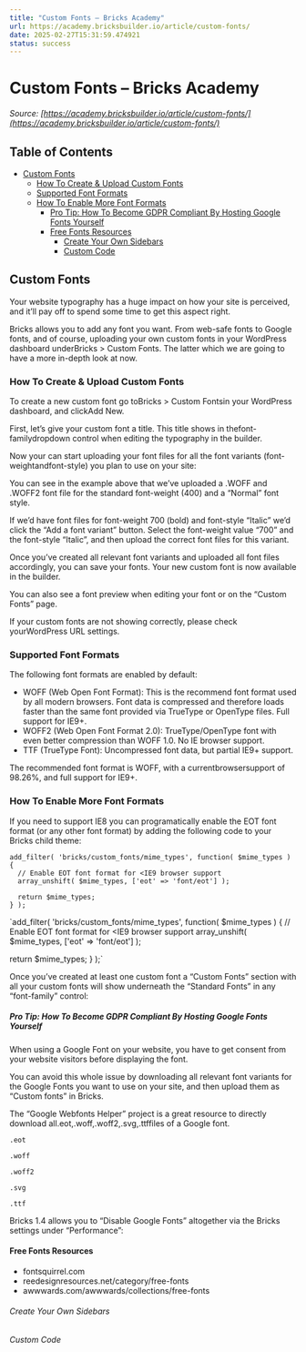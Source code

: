 ```yaml
---
title: "Custom Fonts – Bricks Academy"
url: https://academy.bricksbuilder.io/article/custom-fonts/
date: 2025-02-27T15:31:59.474921
status: success
---
```


# Custom Fonts – Bricks Academy

*Source: [https://academy.bricksbuilder.io/article/custom-fonts/](https://academy.bricksbuilder.io/article/custom-fonts/)*

## Table of Contents

- [Custom Fonts](#custom-fonts)
  - [How To Create & Upload Custom Fonts](#how-to-create--upload-custom-fonts)
  - [Supported Font Formats](#supported-font-formats)
  - [How To Enable More Font Formats](#how-to-enable-more-font-formats)
      - [Pro Tip: How To Become GDPR Compliant By Hosting Google Fonts Yourself](#pro-tip-how-to-become-gdpr-compliant-by-hosting-google-fonts-yourself)
    - [Free Fonts Resources](#free-fonts-resources)
        - [Create Your Own Sidebars](#create-your-own-sidebars)
        - [Custom Code](#custom-code)

## Custom Fonts

Your website typography has a huge impact on how your site is perceived, and it’ll pay off to spend some time to get this aspect right.

Bricks allows you to add any font you want. From web-safe fonts to Google fonts, and of course, uploading your own custom fonts in your WordPress dashboard underBricks > Custom Fonts. The latter which we are going to have a more in-depth look at now.

### How To Create & Upload Custom Fonts

To create a new custom font go toBricks > Custom Fontsin your WordPress dashboard, and clickAdd New.

First, let’s give your custom font a title. This title shows in thefont-familydropdown control when editing the typography in the builder.

Now your can start uploading your font files for all the font variants (font-weightandfont-style) you plan to use on your site:

You can see in the example above that we’ve uploaded a .WOFF and .WOFF2 font file for the standard font-weight (400) and a “Normal” font style.

If we’d have font files for font-weight 700 (bold) and font-style “Italic” we’d click the “Add a font variant” button. Select the font-weight value “700” and the font-style “Italic”, and then upload the correct font files for this variant.

Once you’ve created all relevant font variants and uploaded all font files accordingly, you can save your fonts. Your new custom font is now available in the builder.

You can also see a font preview when editing your font or on the “Custom Fonts” page.

If your custom fonts are not showing correctly, please check yourWordPress URL settings.

### Supported Font Formats

The following font formats are enabled by default:

- WOFF (Web Open Font Format): This is the recommend font format used by all modern browsers. Font data is compressed and therefore loads faster than the same font provided via TrueType or OpenType files. Full support for IE9+.
- WOFF2 (Web Open Font Format 2.0): TrueType/OpenType font with even better compression than WOFF 1.0. No IE browser support.
- TTF (TrueType Font): Uncompressed font data, but partial IE9+ support.

The recommended font format is WOFF, with a currentbrowsersupport of 98.26%, and full support for IE9+.

### How To Enable More Font Formats

If you need to support IE8 you can programatically enable the EOT font format (or any other font format) by adding the following code to your Bricks child theme:

```
add_filter( 'bricks/custom_fonts/mime_types', function( $mime_types ) {
  // Enable EOT font format for <IE9 browser support
  array_unshift( $mime_types, ['eot' => 'font/eot'] );
  
  return $mime_types;
} );
```

`add_filter( 'bricks/custom_fonts/mime_types', function( $mime_types ) {
  // Enable EOT font format for <IE9 browser support
  array_unshift( $mime_types, ['eot' => 'font/eot'] );
  
  return $mime_types;
} );`

Once you’ve created at least one custom font a “Custom Fonts” section with all your custom fonts will show underneath the “Standard Fonts” in any “font-family” control:

##### Pro Tip: How To Become GDPR Compliant By Hosting Google Fonts Yourself

When using a Google Font on your website, you have to get consent from your website visitors before displaying the font.

You can avoid this whole issue by downloading all relevant font variants for the Google Fonts you want to use on your site, and then upload them as “Custom fonts” in Bricks.

The “Google Webfonts Helper” project is a great resource to directly download all.eot,.woff,.woff2,.svg,.ttffiles of a Google font.

`.eot`

`.woff`

`.woff2`

`.svg`

`.ttf`

Bricks 1.4 allows you to “Disable Google Fonts” altogether via the Bricks settings under “Performance”:

#### Free Fonts Resources

- fontsquirrel.com
- reedesignresources.net/category/free-fonts
- awwwards.com/awwwards/collections/free-fonts

###### Create Your Own Sidebars

###### Custom Code

